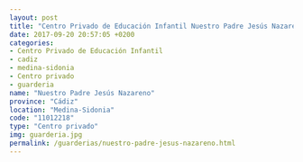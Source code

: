 ```yaml
---
layout: post
title: "Centro Privado de Educación Infantil Nuestro Padre Jesús Nazareno"
date: 2017-09-20 20:57:05 +0200
categories:
- Centro Privado de Educación Infantil
- cadiz
- medina-sidonia
- Centro privado
- guarderia
name: "Nuestro Padre Jesús Nazareno"
province: "Cádiz"
location: "Medina-Sidonia"
code: "11012218"
type: "Centro privado"
img: guarderia.jpg
permalink: /guarderias/nuestro-padre-jesus-nazareno.html
---
```

